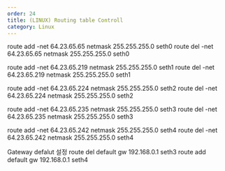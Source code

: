 ```yaml
---
order: 24
title: (LINUX) Routing table Controll
category: Linux
---
```


route add -net 64.23.65.65 netmask 255.255.255.0 seth0
route del -net 64.23.65.65 netmask 255.255.255.0 seth0

route add -net 64.23.65.219 netmask 255.255.255.0 seth1
route del -net 64.23.65.219 netmask 255.255.255.0 seth1

route add -net 64.23.65.224 netmask 255.255.255.0 seth2
route del -net 64.23.65.224 netmask 255.255.255.0 seth2

route add -net 64.23.65.235 netmask 255.255.255.0 seth3
route del -net 64.23.65.235 netmask 255.255.255.0 seth3

route add -net 64.23.65.242 netmask 255.255.255.0 seth4
route del -net 64.23.65.242 netmask 255.255.255.0 seth4


Gateway defalut 설정
route del default gw 192.168.0.1 seth3
route add default gw 192.168.0.1 seth4

